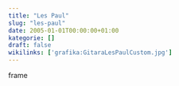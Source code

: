```yaml
---
title: "Les Paul"
slug: "les-paul"
date: 2005-01-01T00:00:00+01:00
kategorie: []
draft: false
wikilinks: ['grafika:GitaraLesPaulCustom.jpg']
---
```

frame<!-- link nie odnosił się do niczego -->